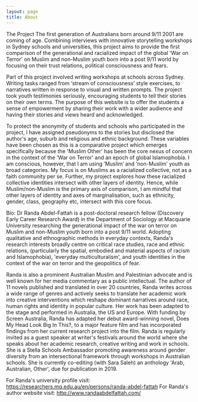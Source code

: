 ```yaml
---
layout: page
title: About
---
```


The Project
The first generation of Australians born around 9/11 2001 are coming of age. Combining interviews with innovative storytelling workshops in Sydney schools and universities, this project aims to provide the first comparison of the generational and racialized impact of the global 'War on Terror' on Muslim and non-Muslim youth born into a post 9/11 world by focusing on their trust relations, political consciousness and fears.

Part of this project involved writing workshops at schools across Sydney. Writing tasks ranged from ‘stream of consciousness’ style exercises, to narratives written in response to visual and written prompts. The project took youth testimonies seriously, encouraging students to tell their stories on their own terms. The purpose of this website is to offer the students a sense of empowerment by sharing their work with a wider audience and having their stories and views heard and acknowledged.

To protect the anonymity of students and schools who participated in the project, I have assigned pseudonyms to the stories but disclosed the author's age, suburb and religious and ethnic background. These variables have been chosen as this is a comparative project which emerges specifically because the 'Muslim Other' has been the core nexus of concern in the context of the 'War on Terror' and an epoch of global Islamophobia. I am conscious, however, that I am using ‘Muslim’ and ‘non-Muslim’ youth as broad categories. My focus is on Muslims as a racialized collective, not as a faith community per se. Further, my project explores how these racialized collective identities intersect with other layers of identity. Hence, while Muslim/non-Muslim is the primary axis of comparison, I am mindful that other layers of identity and axes of marginalisation, such as ethnicity, gender, class, geography etc, intersect with this core focus.

Bio:
Dr Randa Abdel-Fattah is a post-doctoral research fellow (Discovery Early Career Research Award) in the Department of Sociology at Macquarie University researching the generational impact of the war on terror on Muslim and non-Muslim youth born into a post 9/11 world. Adopting qualitative and ethnographic methods in everyday contexts, Randa's research interests broadly centre on critical race studies, race and ethnic relations, (particularly the spatial, embodied and material aspects of racism and Islamophobia), 'everyday multiculturalism', and youth identities in the context of the war on terror and the geopolitics of fear.

Randa is also a prominent Australian Muslim and Palestinian advocate and is well known for her media commentary as a public intellectual. The author of 11 novels published and translated in over 20 countries, Randa writes across a wide range of genres and actively seeks to translate her academic work into creative interventions which reshape dominant narratives around race, human rights and identity in popular culture. Her work has been adapted to the stage and performed in Australia, the US and Europe. With funding by Screen Australia, Randa has adapted her debut award-winning novel, Does My Head Look Big In This?, to a major feature film and has incorporated findings from her current research project into the film. Randa is regularly invited as a guest speaker at writer's festivals around the world where she speaks about her academic research, creative writing and work in schools. She is a Stella Schools Ambassador promoting awareness around gender diversity from an intersectional framework through workshops in Australian schools. She is currently co-editing (with Sara Saleh) an anthology 'Arab, Australian, Other', due for publication in 2019.

For Randa's university profile visit: https://researchers.mq.edu.au/en/persons/randa-abdel-fattah
For Randa's author website visit: http://www.randaabdelfattah.com/
